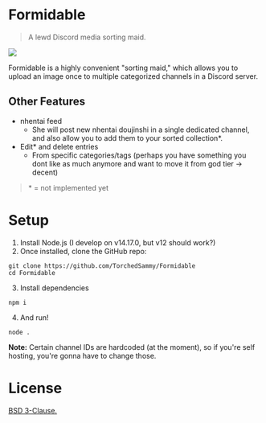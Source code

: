 # Formidable
> A lewd Discord media sorting maid.

<img src="https://static.wikia.nocookie.net/bhlx/images/6/69/Formidable.png/revision/latest?cb=20190911161945">

Formidable is a highly convenient "sorting maid," which allows you to upload an image once to
multiple categorized channels in a Discord server.

## Other Features
- nhentai feed
  - She will post new nhentai doujinshi in a single dedicated channel, and also allow you to
  add them to your sorted collection\*.
- Edit\* and delete entries
  - From specific categories/tags (perhaps you have something you dont like as much anymore and want to move it from god tier -> decent)

> \* = not implemented yet

# Setup
1. Install Node.js (I develop on v14.17.0, but v12 should work?)
2. Once installed, clone the GitHub repo:
```
git clone https://github.com/TorchedSammy/Formidable
cd Formidable
```
3. Install dependencies
```
npm i
```
4. And run!
```
node .
```

**Note:** Certain channel IDs are hardcoded (at the moment), so if you're self hosting,
you're gonna have to change those.

# License
[BSD 3-Clause.](LICENSE)

